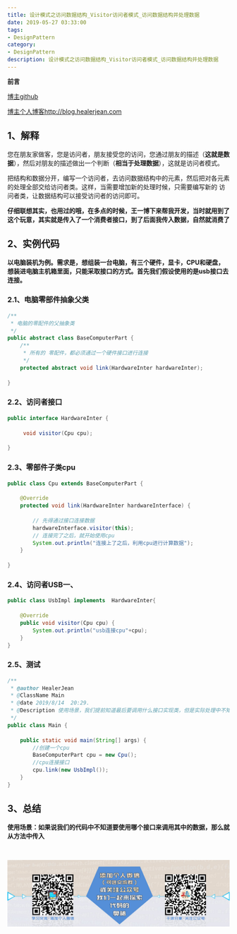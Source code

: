 ```yaml
---
title: 设计模式之访问数据结构_Visitor访问者模式_访问数据结构并处理数据
date: 2019-05-27 03:33:00
tags: 
- DesignPattern
category: 
- DesignPattern
description: 设计模式之访问数据结构_Visitor访问者模式_访问数据结构并处理数据
---
```


<!-- 

https://raw.githubusercontent.com/HealerJean/HealerJean.github.io/master/blogImages/
　　首行缩进

<font  clalss="healerColor" color="red" size="5" >     </font>

<font  clalss="healerSize"  size="5" >     </font>
-->




**前言**    

[博主github](https://github.com/HealerJean)    

[博主个人博客http://blog.healerjean.com](http://HealerJean.github.io)       





## 1、解释

您在朋友家做客，您是访问者，朋友接受您的访问，您通过朋友的描述（**这就是数据**），然后对朋友的描述做出一个判断（**相当于处理数据**），这就是访问者模式。    

把结构和数据分开，编写一个访问者，去访问数据结构中的元素，然后把对各元素的处理全部交给访问者类。这样，当需要增加新的处理时候，只需要编写新的 访问者类，让数据结构可以接受访问者的访问即可。    



**仔细联想其实，也用过的哦，在多点的时候，王一博下来帮我开发，当时就用到了这个玩意，其实就是传入了一个消费者接口，到了后面我传入数据，自然就消费了** 





## 2、实例代码

**以电脑装机为例。需求是，想组装一台电脑，有三个硬件，显卡，CPU和硬盘，想装进电脑主机箱里面，只能采取接口的方式。首先我们假设使用的是usb接口去连接。**    





### 2.1、电脑零部件抽象父类 

```java
/**
 * 电脑的零配件的父抽象类
 */
public abstract class BaseComputerPart {
    /**
     * 所有的 零配件，都必须通过一个硬件接口进行连接
     */
    protected abstract void link(HardwareInter hardwareInter);

}
```



### 2.2、访问者接口



```java
public interface HardwareInter {

     void visitor(Cpu cpu);

}

```



### 2.3、零部件子类cpu



```java
public class Cpu extends BaseComputerPart {

    @Override
    protected void link(HardwareInter hardwareInterface) {

        // 先得通过接口连接数据
        hardwareInterface.visitor(this);
        // 连接完了之后，就开始使用cpu
        System.out.println("连接上了之后，利用cpu进行计算数据");
    }

}

```



### 2.4、访问者USB一、

```java
public class UsbImpl implements  HardwareInter{

    @Override
    public void visitor(Cpu cpu) {
        System.out.println("usb连接cpu"+cpu);
    }
}

```



### 2.5、测试

```java
/**
 * @author HealerJean
 * @ClassName Main
 * @date 2019/8/14  20:29.
 * @Description 使用场景，我们提前知道最后要调用什么接口实现类，但是实际处理中不知道调用哪个接口，可以预先传入接口
 */
public class Main {

    public static void main(String[] args) {
        //创建一个cpu
        BaseComputerPart cpu = new Cpu();
        //cpu连接接口
        cpu.link(new UsbImpl());
    }
}

```



## 3、总结



**使用场景：如果说我们的代码中不知道要使用哪个接口来调用其中的数据，那么就从方法中传入**



​      




        
        
        
![](https://raw.githubusercontent.com/HealerJean/HealerJean.github.io/master/assets/img/artical_bottom.jpg)




<!-- Gitalk 评论 start  -->

<link rel="stylesheet" href="https://unpkg.com/gitalk/dist/gitalk.css">
<script src="https://unpkg.com/gitalk@latest/dist/gitalk.min.js"></script> 
<div id="gitalk-container"></div>    
 <script type="text/javascript">
    var gitalk = new Gitalk({
		clientID: `1d164cd85549874d0e3a`,
		clientSecret: `527c3d223d1e6608953e835b547061037d140355`,
		repo: `HealerJean.github.io`,
		owner: 'HealerJean',
		admin: ['HealerJean'],
		id: 'MT6tVajNwkKZQ9Yc',
    });
    gitalk.render('gitalk-container');
</script> 

<!-- Gitalk end -->

